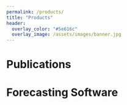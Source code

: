 ```yaml
---
permalink: /products/
title: "Products"
header:
  overlay_color: "#5e616c"
  overlay_image: /assets/images/banner.jpg
---
```


# Publications

# Forecasting Software
